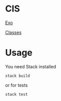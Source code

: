 # CIS

[Exo](http://www.cis.upenn.edu/~cis194/spring13/hw/01-intro.pdf)

[Classes](http://www.cis.upenn.edu/~cis194/spring13/lectures/01-intro.html)

# Usage

You need Stack installed

`stack build`

or for tests

`stack test`
